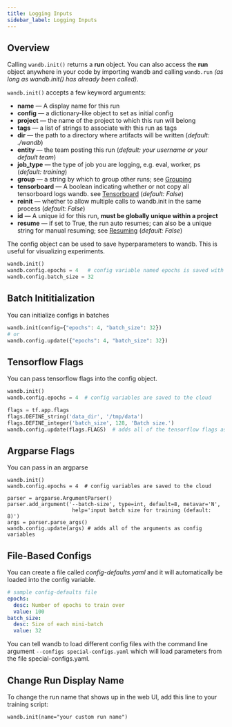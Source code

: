 ```yaml
---
title: Logging Inputs
sidebar_label: Logging Inputs
---
```


## Overview

Calling `wandb.init()` returns a **run** object. You can also access the **run** object anywhere in your code by importing wandb and calling `wandb.run` _(as long as wandb.init() has already been called)_.

`wandb.init()` accepts a few keyword arguments:

- **name** &mdash; A display name for this run
- **config** &mdash; a dictionary-like object to set as initial config
- **project** &mdash; the name of the project to which this run will belong
- **tags** &mdash; a list of strings to associate with this run as tags
- **dir** &mdash; the path to a directory where artifacts will be written (_default: ./wandb_)
- **entity** &mdash; the team posting this run (_default: your username or your default team_)
- **job_type** &mdash; the type of job you are logging, e.g. eval, worker, ps (_default: training_)
- **group** &mdash; a string by which to group other runs; see [Grouping](grouping)
- **tensorboard** &mdash; A boolean indicating whether or not copy all tensorboard logs wandb. see [Tensorboard](integrations/tensorboard) (_default: False_)
- **reinit** &mdash; whether to allow multiple calls to wandb.init in the same process (_default: False_)
- **id** &mdash; A unique id for this run, **must be globally unique within a project**
- **resume** &mdash; if set to True, the run auto resumes; can also be a unique string for manual resuming; see [Resuming](resuming) (_default: False_)

The config object can be used to save hyperparameters to wandb. This is useful for visualizing experiments.

```python
wandb.init()
wandb.config.epochs = 4   # config variable named epochs is saved with the model
wandb.config.batch_size = 32
```

## Batch Inititialization

You can initialize configs in batches

```python
wandb.init(config={"epochs": 4, "batch_size": 32})
# or
wandb.config.update({"epochs": 4, "batch_size": 32})
```

## Tensorflow Flags

You can pass tensorflow flags into the config object.

```python
wandb.init()
wandb.config.epochs = 4  # config variables are saved to the cloud

flags = tf.app.flags
flags.DEFINE_string('data_dir', '/tmp/data')
flags.DEFINE_integer('batch_size', 128, 'Batch size.')
wandb.config.update(flags.FLAGS)  # adds all of the tensorflow flags as config variables
```

## Argparse Flags

You can pass in an argparse

```python--keras
wandb.init()
wandb.config.epochs = 4  # config variables are saved to the cloud

parser = argparse.ArgumentParser()
parser.add_argument('--batch-size', type=int, default=8, metavar='N',
                     help='input batch size for training (default: 8)')
args = parser.parse_args()
wandb.config.update(args) # adds all of the arguments as config variables
```

## File-Based Configs

You can create a file called _config-defaults.yaml_ and it will automatically
be loaded into the config variable.

```yaml
# sample config-defaults file
epochs:
  desc: Number of epochs to train over
  value: 100
batch_size:
  desc: Size of each mini-batch
  value: 32
```

You can tell wandb to load different config files with the command line argument `--configs special-configs.yaml` which will load parameters from the file special-configs.yaml.

## Change Run Display Name

To change the run name that shows up in the web UI, add this line to your training script:

```
wandb.init(name="your custom run name")
```


